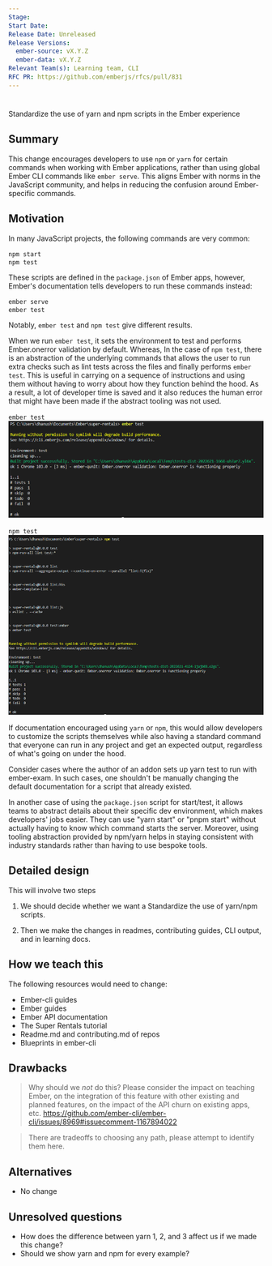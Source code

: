 ```yaml
---
Stage: 
Start Date: 
Release Date: Unreleased
Release Versions:
  ember-source: vX.Y.Z
  ember-data: vX.Y.Z
Relevant Team(s): Learning team, CLI
RFC PR: https://github.com/emberjs/rfcs/pull/831
---
```


<!--- 
Directions for above: 

Stage: Leave as is
Start Date: Fill in with today's date, YYYY-MM-DD
Release Date: Leave as is
Release Versions: Leave as is
Relevant Team(s): Fill this in with the [team(s)](README.md#relevant-teams) to which this RFC applies
RFC PR: Fill this in with the URL for the Proposal RFC PR
-->

# <RFC title>
Standardize the use of yarn and npm scripts in the Ember experience

## Summary

This change encourages developers to use `npm` or `yarn` 
for certain commands when working with Ember
applications, rather than using global Ember CLI commands like `ember serve`.
This aligns Ember with norms in the JavaScript community, and
helps in reducing the confusion around Ember-specific commands.

## Motivation

In many JavaScript projects, the following commands are very common:

```
npm start
npm test
```

These scripts are defined in the `package.json` of Ember apps, however,
Ember's documentation tells developers to run these commands instead:

```
ember serve
ember test
```

Notably, `ember test` and `npm test` give different results.

When we run `ember test`, it sets the environment to test and performs Ember.onerror validation by default.
Whereas, In the case of `npm test`, there is an abstraction of the underlying commands that allows the user to run extra checks such as lint tests across the files  and finally performs `ember test`.
This is useful in carrying on a sequence of instructions and using them without having to worry about how they function behind the hood.
As a result, a lot of developer time is  saved and it also reduces the human error that might have been made if the abstract tooling was not used.

`ember test`
![Ember test](/images/ember_test.png)

`npm test` 
![Npm test](/images/npm_test.png)

If documentation encouraged using `yarn` or `npm`, this would allow developers to customize the scripts
themselves while also having a standard command that everyone can run in any project 
and get an expected output, regardless of what's going on under the hood.

Consider cases where the author of an addon sets up yarn test to run with ember-exam.
In such cases, one shouldn't be manually changing the default documentation for a script that already existed.

In another case of using the `package.json` script for start/test, it allows teams to abstract details about their specific dev environment,
which makes developers' jobs easier. They can use "yarn start" or 
"pnpm start" without actually having to know which command starts the server.
Moreover, using tooling abstraction provided by npm/yarn helps in staying consistent with industry standards rather than having to use bespoke
tools.

## Detailed design

This will involve two steps

1. We should decide whether we want a Standardize the use of yarn/npm scripts.

2. Then we make the changes in readmes, contributing guides, CLI output, and in learning docs.

## How we teach this

The following resources would need to change:

* Ember-cli guides
* Ember guides 
* Ember API documentation 
* The Super Rentals tutorial
* Readme.md and contributing.md of repos
* Blueprints in ember-cli

## Drawbacks

> Why should we *not* do this? Please consider the impact on teaching Ember,
on the integration of this feature with other existing and planned features,
on the impact of the API churn on existing apps, etc.
https://github.com/ember-cli/ember-cli/issues/8969#issuecomment-1167894022

> There are tradeoffs to choosing any path, please attempt to identify them here.

## Alternatives

* No change

## Unresolved questions

*  How does the difference between yarn 1, 2, and 3 affect us if we made this change?
*  Should we show yarn and npm for every example?